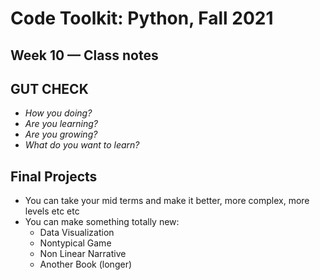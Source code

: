 # Code Toolkit: Python, Fall 2021
## Week 10 — Class notes
## GUT CHECK

- _How you doing?_
- _Are you learning?_
- _Are you growing?_
- _What do you want to learn?_
## Final Projects
- You can take your mid terms and make it better, more complex, more levels etc etc
- You can make something totally new:
  - Data Visualization 
  - Nontypical Game
  - Non Linear Narrative
  - Another Book (longer)



